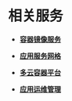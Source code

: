# 相关服务<a name="cce_01_0223"></a>

-   **[容器镜像服务](容器镜像服务.md)**  

-   **[应用服务网格](应用服务网格.md)**  

-   **[多云容器平台](多云容器平台.md)**  

-   **[应用运维管理](应用运维管理.md)**  


